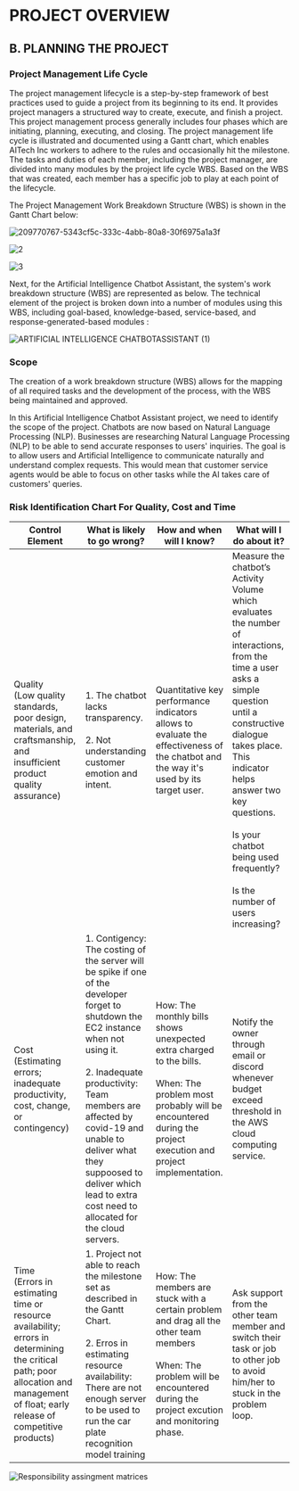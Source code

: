 # PROJECT OVERVIEW
## B. PLANNING THE PROJECT

### Project Management Life Cycle 

The project management lifecycle is a step-by-step framework of best practices used to guide a project from its beginning to its end. It provides project managers a structured way to create, execute, and finish a project. This project management process generally includes four phases which are initiating, planning, executing, and closing. The project management life cycle is illustrated and documented using a Gantt chart, which enables AITech Inc workers to adhere to the rules and occasionally hit the milestone. The tasks and duties of each member, including the project manager, are divided into many modules by the project life cycle WBS. Based on the WBS that was created, each member has a specific job to play at each point of the lifecycle.

The Project Management Work Breakdown Structure (WBS) is shown in the Gantt Chart below:

![209770767-5343cf5c-333c-4abb-80a8-30f6975a1a3f](https://user-images.githubusercontent.com/121415244/210362105-29342efc-b138-4c86-b9d1-2ad79fd3b16d.png)

![2](https://user-images.githubusercontent.com/121415244/210362288-805088a7-e7db-4f26-b1b7-07c671ff6e2b.png)

![3](https://user-images.githubusercontent.com/121415244/210362319-7ed22b6a-b4b6-47c7-ad8a-87bdb705da99.png)

Next, for the Artificial Intelligence Chatbot Assistant, the system's work breakdown structure (WBS) are represented as below. The technical element of the project is broken down into a number of modules using this WBS, including goal-based, knowledge-based, service-based, and response-generated-based modules :

![ARTIFICIAL INTELLIGENCE CHATBOTASSISTANT (1)](https://user-images.githubusercontent.com/121415244/210376053-8e26b421-e32d-40a5-ab68-3c040ca06025.jpg)

### Scope

The creation of a work breakdown structure (WBS) allows for the mapping of all required tasks and the development of the process, with the WBS being maintained and approved.

In this Artificial Intelligence Chatbot Assistant project, we need to identify the scope of the project. Chatbots are now based on Natural Language Processing (NLP).
Businesses are researching Natural Language Processing (NLP) to be able to send accurate responses to users' inquiries. The goal is to allow users and Artificial Intelligence to communicate naturally and understand complex requests. This would mean that customer service agents would be able to focus on other tasks while the AI takes care of customers' queries.

### Risk Identification Chart For Quality, Cost and Time

| Control Element | What is likely to go wrong? | How and when will I know? | What will I do about it? |
|-----|----|-------|-----|
|Quality <br> (Low quality standards, poor design, materials, and craftsmanship, and insufficient product quality assurance)|1. The chatbot lacks transparency. <br><br> 2. Not understanding customer emotion and intent.  | Quantitative key performance indicators allows to evaluate the effectiveness of the chatbot and the way it's used by its target user. |Measure the chatbot’s Activity Volume which evaluates the number of interactions, from the time a user asks a simple question until a constructive dialogue takes place. This indicator helps answer two key questions. <br><br> Is your chatbot being used frequently? <br><br> Is the number of users increasing? <br>|
|Cost <br> (Estimating errors; inadequate productivity, cost, change, or contingency)|1. Contigency: The costing of the server will be spike if one of the developer forget to shutdown the EC2 instance when not using it. <br><br> 2. Inadequate productivity: Team members are affected by covid-19 and unable to deliver what they suppoosed to deliver which lead to extra cost need to allocated for the cloud servers. |How: The monthly bills shows unexpected extra charged to the bills.<br><br>When: The problem most probably will be encountered during the project execution and project implementation.|Notify the owner through email or discord whenever budget exceed threshold in the AWS cloud computing service.
|Time <br> (Errors in estimating time or resource availability; errors in determining the critical path; poor allocation and management of float; early release of competitive products) | 1. Project not able to reach the milestone set  as described in the Gantt Chart. <br><br> 2. Erros in estimating resource availability: There are not enough server to be used to run the car plate recognition model training  |How: The members are stuck with a certain problem and drag all the other team members <br><br> When: The problem will be encountered during the project excution and monitoring phase.| Ask support from the other team member and switch their task or job to other job to avoid him/her to stuck in the problem loop.|

![Responsibility assingment matrices](https://user-images.githubusercontent.com/121415244/210490782-f3270b3a-2c88-4d1c-a6a3-b210002a1385.png)


